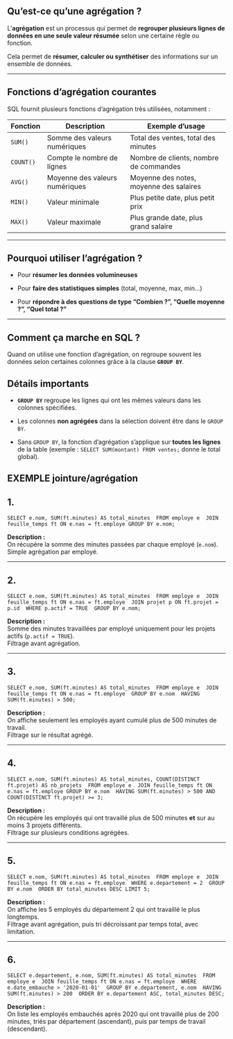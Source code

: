## Qu’est-ce qu’une agrégation ?

L’**agrégation** est un processus qui permet de **regrouper plusieurs lignes de données en une seule valeur résumée** selon une certaine règle ou fonction.

Cela permet de **résumer, calculer ou synthétiser** des informations sur un ensemble de données.

---

## Fonctions d’agrégation courantes

SQL fournit plusieurs fonctions d’agrégation très utilisées, notamment :

|Fonction|Description|Exemple d’usage|
|---|---|---|
|`SUM()`|Somme des valeurs numériques|Total des ventes, total des minutes|
|`COUNT()`|Compte le nombre de lignes|Nombre de clients, nombre de commandes|
|`AVG()`|Moyenne des valeurs numériques|Moyenne des notes, moyenne des salaires|
|`MIN()`|Valeur minimale|Plus petite date, plus petit prix|
|`MAX()`|Valeur maximale|Plus grande date, plus grand salaire|

---

## Pourquoi utiliser l’agrégation ?

- Pour **résumer les données volumineuses**
    
- Pour **faire des statistiques simples** (total, moyenne, max, min…)
    
- Pour **répondre à des questions de type “Combien ?”, “Quelle moyenne ?”, “Quel total ?”**
    

---

## Comment ça marche en SQL ?

Quand on utilise une fonction d’agrégation, on regroupe souvent les données selon certaines colonnes grâce à la clause **`GROUP BY`**.


## Détails importants

- **`GROUP BY`** regroupe les lignes qui ont les mêmes valeurs dans les colonnes spécifiées.
    
- Les colonnes **non agrégées** dans la sélection doivent être dans le `GROUP BY`.
    
- Sans `GROUP BY`, la fonction d’agrégation s’applique sur **toutes les lignes** de la table (exemple : `SELECT SUM(montant) FROM ventes;` donne le total global).
## EXEMPLE jointure/agrégation

## 1. 

`SELECT e.nom, SUM(ft.minutes) AS total_minutes 
FROM employe e 
JOIN feuille_temps ft ON e.nas = ft.employe GROUP BY e.nom;`

**Description :**  
On récupère la somme des minutes passées par chaque employé (`e.nom`).  
Simple agrégation par employé.

---

## 2. 

`SELECT e.nom, SUM(ft.minutes) AS total_minutes 
FROM employe e 
JOIN feuille_temps ft ON e.nas = ft.employe 
JOIN projet p ON ft.projet = p.id 
WHERE p.actif = TRUE 
GROUP BY e.nom;`

**Description :**  
Somme des minutes travaillées par employé uniquement pour les projets actifs (`p.actif = TRUE`).  
Filtrage avant agrégation.

---

## 3. 

`SELECT e.nom, SUM(ft.minutes) AS total_minutes 
FROM employe e 
JOIN feuille_temps ft ON e.nas = ft.employe 
GROUP BY e.nom 
HAVING SUM(ft.minutes) > 500;`

**Description :**  
On affiche seulement les employés ayant cumulé plus de 500 minutes de travail.  
Filtrage sur le résultat agrégé.

---

## 4. 

`SELECT e.nom, SUM(ft.minutes) AS total_minutes, COUNT(DISTINCT ft.projet) AS nb_projets 
FROM employe e 
JOIN feuille_temps ft ON e.nas = ft.employe
GROUP BY e.nom 
HAVING SUM(ft.minutes) > 500 AND COUNT(DISTINCT ft.projet) >= 3;`

**Description :**  
On récupère les employés qui ont travaillé plus de 500 minutes **et** sur au moins 3 projets différents.  
Filtrage sur plusieurs conditions agrégées.

---

## 5. 

`SELECT e.nom, SUM(ft.minutes) AS total_minutes 
FROM employe e 
JOIN feuille_temps ft ON e.nas = ft.employe 
WHERE e.departement = 2 
GROUP BY e.nom 
ORDER BY total_minutes DESC LIMIT 5;`

**Description :**  
On affiche les 5 employés du département 2 qui ont travaillé le plus longtemps.  
Filtrage avant agrégation, puis tri décroissant par temps total, avec limitation.

---

## 6. 

`SELECT e.departement, e.nom, SUM(ft.minutes) AS total_minutes 
FROM employe e 
JOIN feuille_temps ft ON e.nas = ft.employe 
WHERE e.date_embauche > '2020-01-01' 
GROUP BY e.departement, e.nom 
HAVING SUM(ft.minutes) > 200 
ORDER BY e.departement ASC, total_minutes DESC;`

**Description :**  
On liste les employés embauchés après 2020 qui ont travaillé plus de 200 minutes, triés par département (ascendant), puis par temps de travail (descendant).
